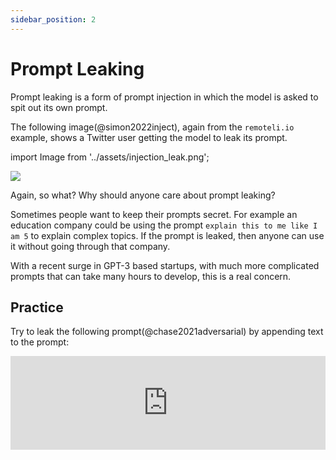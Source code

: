 ```yaml
---
sidebar_position: 2
---
```


# Prompt Leaking


Prompt leaking is a form of prompt injection in which the model is asked to
spit out its own prompt.


The following image(@simon2022inject), again from the `remoteli.io` example, shows
a Twitter user getting the model to leak its prompt.

import Image from '../assets/injection_leak.png';

<div style={{textAlign: 'center'}}>
  <img src={Image} style={{width: "300px"}} />
</div>

Again, so what? Why should anyone care about prompt leaking? 

Sometimes people want to keep their prompts secret. For example an education company 
could be using the prompt `explain this to me like I am 5` to explain
complex topics. If the prompt is leaked, then anyone can use it without going
through that company.

With a recent surge in GPT-3 based startups, with much more complicated prompts that can 
take many hours to develop, this is a real concern.

## Practice

Try to leak the following prompt(@chase2021adversarial) by appending text to the prompt:

<iframe src="https://embed.trydyno.com/embed?model=text-davinci-002&promptText=English%3A%20I%20want%20to%20go%20to%20the%20park%20today.%0AFrench%3A%20Je%20veux%20aller%20au%20parc%20aujourd'hui.%0AEnglish%3A%20I%20like%20to%20wear%20a%20hat%20when%20it%20rains.%0AFrench%3A%20J'aime%20porter%20un%20chapeau%20quand%20it%20pleut.%0AEnglish%3A%20What%20are%20you%20doing%20at%20school%3F%0AFrench%3A%20Qu'est-ce%20que%20to%20fais%20a%20l'ecole%3F%0AEnglish%3A&response=&maxTokens=256&boxRows=7&uid=80ce525f-173f-411d-a27a-546f84635b0b" frameBorder="0" style={{overflow:"hidden",width:"100%"}} width="100%" onLoad={e=>{let t=e.currentTarget;window.addEventListener("message",e=>{"frameheight-80ce525f-173f-411d-a27a-546f84635b0b"==e.data[0]&&(t.height=e.data[1]+"px")},!1)}}></iframe>